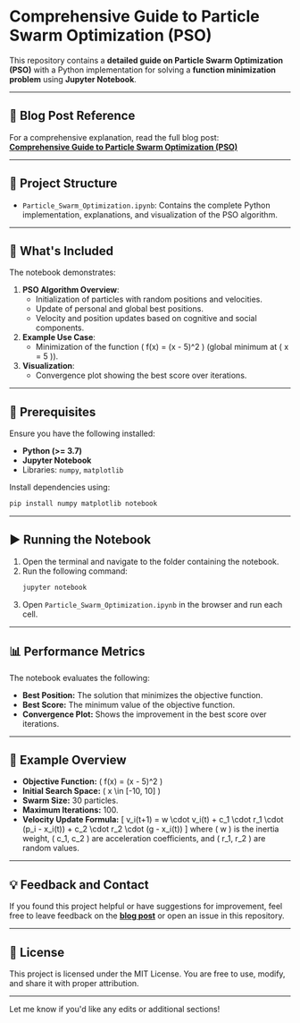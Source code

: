 # **Comprehensive Guide to Particle Swarm Optimization (PSO)**

This repository contains a **detailed guide on Particle Swarm Optimization (PSO)** with a Python implementation for solving a **function minimization problem** using **Jupyter Notebook**.

---

## **🔗 Blog Post Reference**

For a comprehensive explanation, read the full blog post:  
[**Comprehensive Guide to Particle Swarm Optimization (PSO)**](https://siddhantbhattarai.hashnode.dev/comprehensive-guide-to-particle-swarm-optimization-pso)

---

## **📁 Project Structure**

- `Particle_Swarm_Optimization.ipynb`: Contains the complete Python implementation, explanations, and visualization of the PSO algorithm.

---

## **🚀 What's Included**

The notebook demonstrates:
1. **PSO Algorithm Overview**:
   - Initialization of particles with random positions and velocities.
   - Update of personal and global best positions.
   - Velocity and position updates based on cognitive and social components.
2. **Example Use Case**:
   - Minimization of the function \( f(x) = (x - 5)^2 \) (global minimum at \( x = 5 \)).
3. **Visualization**:
   - Convergence plot showing the best score over iterations.

---

## **🔧 Prerequisites**

Ensure you have the following installed:
- **Python (>= 3.7)**
- **Jupyter Notebook**
- Libraries: `numpy`, `matplotlib`

Install dependencies using:
```bash
pip install numpy matplotlib notebook
```

---

## **▶️ Running the Notebook**

1. Open the terminal and navigate to the folder containing the notebook.
2. Run the following command:
   ```bash
   jupyter notebook
   ```
3. Open `Particle_Swarm_Optimization.ipynb` in the browser and run each cell.

---

## **📊 Performance Metrics**

The notebook evaluates the following:
- **Best Position:** The solution that minimizes the objective function.
- **Best Score:** The minimum value of the objective function.
- **Convergence Plot:** Shows the improvement in the best score over iterations.

---

## **📝 Example Overview**

- **Objective Function:** \( f(x) = (x - 5)^2 \)
- **Initial Search Space:** \( x \in [-10, 10] \)
- **Swarm Size:** 30 particles.
- **Maximum Iterations:** 100.
- **Velocity Update Formula:**
  \[
  v_i(t+1) = w \cdot v_i(t) + c_1 \cdot r_1 \cdot (p_i - x_i(t)) + c_2 \cdot r_2 \cdot (g - x_i(t))
  \]
  where \( w \) is the inertia weight, \( c_1, c_2 \) are acceleration coefficients, and \( r_1, r_2 \) are random values.

---

## **💡 Feedback and Contact**

If you found this project helpful or have suggestions for improvement, feel free to leave feedback on the [**blog post**](https://siddhantbhattarai.hashnode.dev/comprehensive-guide-to-particle-swarm-optimization-pso) or open an issue in this repository.

---

## **📝 License**

This project is licensed under the MIT License. You are free to use, modify, and share it with proper attribution.

---

Let me know if you'd like any edits or additional sections!
